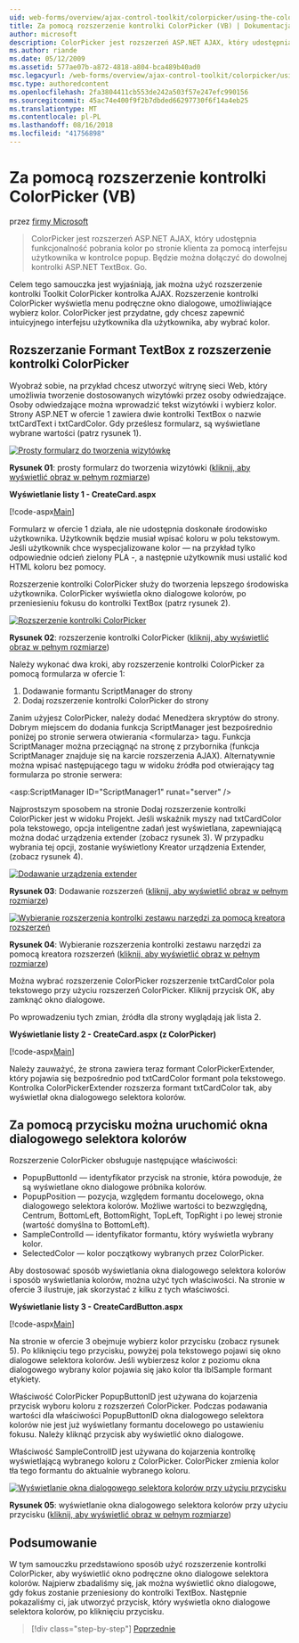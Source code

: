 ```yaml
---
uid: web-forms/overview/ajax-control-toolkit/colorpicker/using-the-colorpicker-control-extender-vb
title: Za pomocą rozszerzenie kontrolki ColorPicker (VB) | Dokumentacja firmy Microsoft
author: microsoft
description: ColorPicker jest rozszerzeń ASP.NET AJAX, który udostępnia funkcjonalność pobrania kolor po stronie klienta za pomocą interfejsu użytkownika w kontrolce popup. Będzie można dołączyć do dowolnej platformy ASP.NET...
ms.author: riande
ms.date: 05/12/2009
ms.assetid: 577ae07b-a872-4818-a804-bca489b40ad0
msc.legacyurl: /web-forms/overview/ajax-control-toolkit/colorpicker/using-the-colorpicker-control-extender-vb
msc.type: authoredcontent
ms.openlocfilehash: 2fa3804411cb553de242a503f57e247efc990156
ms.sourcegitcommit: 45ac74e400f9f2b7dbded66297730f6f14a4eb25
ms.translationtype: MT
ms.contentlocale: pl-PL
ms.lasthandoff: 08/16/2018
ms.locfileid: "41756898"
---
```

<a name="using-the-colorpicker-control-extender-vb"></a>Za pomocą rozszerzenie kontrolki ColorPicker (VB)
====================
przez [firmy Microsoft](https://github.com/microsoft)

> ColorPicker jest rozszerzeń ASP.NET AJAX, który udostępnia funkcjonalność pobrania kolor po stronie klienta za pomocą interfejsu użytkownika w kontrolce popup. Będzie można dołączyć do dowolnej kontrolki ASP.NET TextBox. Go.


Celem tego samouczka jest wyjaśniają, jak można użyć rozszerzenie kontrolki Toolkit ColorPicker kontrolka AJAX. Rozszerzenie kontrolki ColorPicker wyświetla menu podręczne okno dialogowe, umożliwiające wybierz kolor. ColorPicker jest przydatne, gdy chcesz zapewnić intuicyjnego interfejsu użytkownika dla użytkownika, aby wybrać kolor.

## <a name="extending-a-textbox-control-with-the-colorpicker-control-extender"></a>Rozszerzanie Formant TextBox z rozszerzenie kontrolki ColorPicker

Wyobraź sobie, na przykład chcesz utworzyć witrynę sieci Web, który umożliwia tworzenie dostosowanych wizytówki przez osoby odwiedzające. Osoby odwiedzające można wprowadzić tekst wizytówki i wybierz kolor. Strony ASP.NET w ofercie 1 zawiera dwie kontrolki TextBox o nazwie txtCardText i txtCardColor. Gdy prześlesz formularz, są wyświetlane wybrane wartości (patrz rysunek 1).


[![Prosty formularz do tworzenia wizytówkę](using-the-colorpicker-control-extender-vb/_static/image1.jpg)](using-the-colorpicker-control-extender-vb/_static/image1.png)

**Rysunek 01**: prosty formularz do tworzenia wizytówki ([kliknij, aby wyświetlić obraz w pełnym rozmiarze](using-the-colorpicker-control-extender-vb/_static/image2.png))


**Wyświetlanie listy 1 - CreateCard.aspx**

[!code-aspx[Main](using-the-colorpicker-control-extender-vb/samples/sample1.aspx)]

Formularz w ofercie 1 działa, ale nie udostępnia doskonałe środowisko użytkownika. Użytkownik będzie musiał wpisać koloru w polu tekstowym. Jeśli użytkownik chce wyspecjalizowane kolor — na przykład tylko odpowiednie odcień zielony PLA -, a następnie użytkownik musi ustalić kod HTML koloru bez pomocy.

Rozszerzenie kontrolki ColorPicker służy do tworzenia lepszego środowiska użytkownika. ColorPicker wyświetla okno dialogowe kolorów, po przeniesieniu fokusu do kontrolki TextBox (patrz rysunek 2).


[![Rozszerzenie kontrolki ColorPicker](using-the-colorpicker-control-extender-vb/_static/image2.jpg)](using-the-colorpicker-control-extender-vb/_static/image3.png)

**Rysunek 02**: rozszerzenie kontrolki ColorPicker ([kliknij, aby wyświetlić obraz w pełnym rozmiarze](using-the-colorpicker-control-extender-vb/_static/image4.png))


Należy wykonać dwa kroki, aby rozszerzenie kontrolki ColorPicker za pomocą formularza w ofercie 1:

1. Dodawanie formantu ScriptManager do strony
2. Dodaj rozszerzenie kontrolki ColorPicker do strony

Zanim użyjesz ColorPicker, należy dodać Menedżera skryptów do strony. Dobrym miejscem do dodania funkcja ScriptManager jest bezpośrednio poniżej po stronie serwera otwierania &lt;formularza&gt; tagu. Funkcja ScriptManager można przeciągnąć na stronę z przybornika (funkcja ScriptManager znajduje się na karcie rozszerzenia AJAX). Alternatywnie można wpisać następującego tagu w widoku źródła pod otwierający tag formularza po stronie serwera:

&lt;asp:ScriptManager ID="ScriptManager1" runat="server" /&gt;

Najprostszym sposobem na stronie Dodaj rozszerzenie kontrolki ColorPicker jest w widoku Projekt. Jeśli wskaźnik myszy nad txtCardColor pola tekstowego, opcja inteligentne zadań jest wyświetlana, zapewniającą można dodać urządzenia extender (zobacz rysunek 3). W przypadku wybrania tej opcji, zostanie wyświetlony Kreator urządzenia Extender, (zobacz rysunek 4).


[![Dodawanie urządzenia extender](using-the-colorpicker-control-extender-vb/_static/image3.jpg)](using-the-colorpicker-control-extender-vb/_static/image5.png)

**Rysunek 03**: Dodawanie rozszerzeń ([kliknij, aby wyświetlić obraz w pełnym rozmiarze](using-the-colorpicker-control-extender-vb/_static/image6.png))


[![Wybieranie rozszerzenia kontrolki zestawu narzędzi za pomocą kreatora rozszerzeń](using-the-colorpicker-control-extender-vb/_static/image4.jpg)](using-the-colorpicker-control-extender-vb/_static/image7.png)

**Rysunek 04**: Wybieranie rozszerzenia kontrolki zestawu narzędzi za pomocą kreatora rozszerzeń ([kliknij, aby wyświetlić obraz w pełnym rozmiarze](using-the-colorpicker-control-extender-vb/_static/image8.png))


Można wybrać rozszerzenie ColorPicker rozszerzenie txtCardColor pola tekstowego przy użyciu rozszerzeń ColorPicker. Kliknij przycisk OK, aby zamknąć okno dialogowe.

Po wprowadzeniu tych zmian, źródła dla strony wyglądają jak lista 2.

**Wyświetlanie listy 2 - CreateCard.aspx (z ColorPicker)**

[!code-aspx[Main](using-the-colorpicker-control-extender-vb/samples/sample2.aspx)]

Należy zauważyć, że strona zawiera teraz formant ColorPickerExtender, który pojawia się bezpośrednio pod txtCardColor formant pola tekstowego. Kontrolka ColorPickerExtender rozszerza formant txtCardColor tak, aby wyświetlał okna dialogowego selektora kolorów.

## <a name="using-a-button-to-launch-the-color-picker-dialog"></a>Za pomocą przycisku można uruchomić okna dialogowego selektora kolorów

Rozszerzenie ColorPicker obsługuje następujące właściwości:

- PopupButtonId — identyfikator przycisk na stronie, która powoduje, że są wyświetlane okno dialogowe próbnika kolorów.
- PopupPosition — pozycja, względem formantu docelowego, okna dialogowego selektora kolorów. Możliwe wartości to bezwzględną, Centrum, BottomLeft, BottomRight, TopLeft, TopRight i po lewej stronie (wartość domyślna to BottomLeft).
- SampleControlId — identyfikator formantu, który wyświetla wybrany kolor.
- SelectedColor — kolor początkowy wybranych przez ColorPicker.

Aby dostosować sposób wyświetlania okna dialogowego selektora kolorów i sposób wyświetlania kolorów, można użyć tych właściwości. Na stronie w ofercie 3 ilustruje, jak skorzystać z kilku z tych właściwości.

**Wyświetlanie listy 3 - CreateCardButton.aspx**

[!code-aspx[Main](using-the-colorpicker-control-extender-vb/samples/sample3.aspx)]

Na stronie w ofercie 3 obejmuje wybierz kolor przycisku (zobacz rysunek 5). Po kliknięciu tego przycisku, powyżej pola tekstowego pojawi się okno dialogowe selektora kolorów. Jeśli wybierzesz kolor z poziomu okna dialogowego wybrany kolor pojawia się jako kolor tła lblSample formant etykiety.

Właściwość ColorPicker PopupButtonID jest używana do kojarzenia przycisk wyboru koloru z rozszerzeń ColorPicker. Podczas podawania wartości dla właściwości PopupButtonID okna dialogowego selektora kolorów nie jest już wyświetlany formantu docelowego po ustawieniu fokusu. Należy kliknąć przycisk aby wyświetlić okno dialogowe.

Właściwość SampleControlID jest używana do kojarzenia kontrolkę wyświetlającą wybranego koloru z ColorPicker. ColorPicker zmienia kolor tła tego formantu do aktualnie wybranego koloru.


[![Wyświetlanie okna dialogowego selektora kolorów przy użyciu przycisku](using-the-colorpicker-control-extender-vb/_static/image5.jpg)](using-the-colorpicker-control-extender-vb/_static/image9.png)

**Rysunek 05**: wyświetlanie okna dialogowego selektora kolorów przy użyciu przycisku ([kliknij, aby wyświetlić obraz w pełnym rozmiarze](using-the-colorpicker-control-extender-vb/_static/image10.png))


## <a name="summary"></a>Podsumowanie

W tym samouczku przedstawiono sposób użyć rozszerzenie kontrolki ColorPicker, aby wyświetlić okno podręczne okno dialogowe selektora kolorów. Najpierw zbadaliśmy się, jak można wyświetlić okno dialogowe, gdy fokus zostanie przeniesiony do kontrolki TextBox. Następnie pokazaliśmy ci, jak utworzyć przycisk, który wyświetla okno dialogowe selektora kolorów, po kliknięciu przycisku.

> [!div class="step-by-step"]
> [Poprzednie](using-the-colorpicker-control-extender-cs.md)
